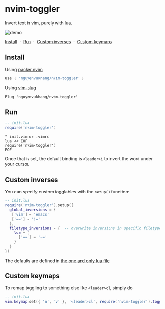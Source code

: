 # nvim-toggler

Invert text in vim, purely with lua.

![demo](https://user-images.githubusercontent.com/10664455/185724246-f7165f38-6058-46f3-809b-d55cf09255e3.gif)

[Install](#install)
&nbsp;&middot;&nbsp;
[Run](#run)
&nbsp;&middot;&nbsp;
[Custom inverses](#custom-inverses)
&nbsp;&middot;&nbsp;
[Custom keymaps](#custom-keymaps)

## Install

Using [packer.nvim][packer]

```lua
use { 'nguyenvukhang/nvim-toggler' }
```

Using [vim-plug][vim-plug]

```vim
Plug 'nguyenvukhang/nvim-toggler'
```

## Run

```lua
-- init.lua
require('nvim-toggler')
```

```vim
" init.vim or .vimrc
lua << EOF
require('nvim-toggler')
EOF
```

Once that is set, the default binding is `<leader>i` to invert the
word under your cursor.

## Custom inverses

You can specify custom togglables with the `setup()` function:

```lua
-- init.lua
require('nvim-toggler').setup({
  global_inversions = {
   ['vim'] = 'emacs'
   ['=='] = '!='
  },
  filetype_inversions = {  -- overwrite inversions in specific filetypes
    lua = {
      ['=='] = '~='
    }
  }
})
```

The defaults are defined in [the one and only lua file][source]

## Custom keymaps

To remap toggling to something else like `<leader>cl`, simply do

```lua
-- init.lua
vim.keymap.set({ 'n', 'v' }, '<leader>cl', require('nvim-toggler').toggle)
```

[source]: https://github.com/nguyenvukhang/nvim-toggler/blob/main/lua/nvim-toggler.lua
[packer]: https://github.com/wbthomason/packer.nvim
[vim-plug]: https://github.com/junegunn/vim-plug
